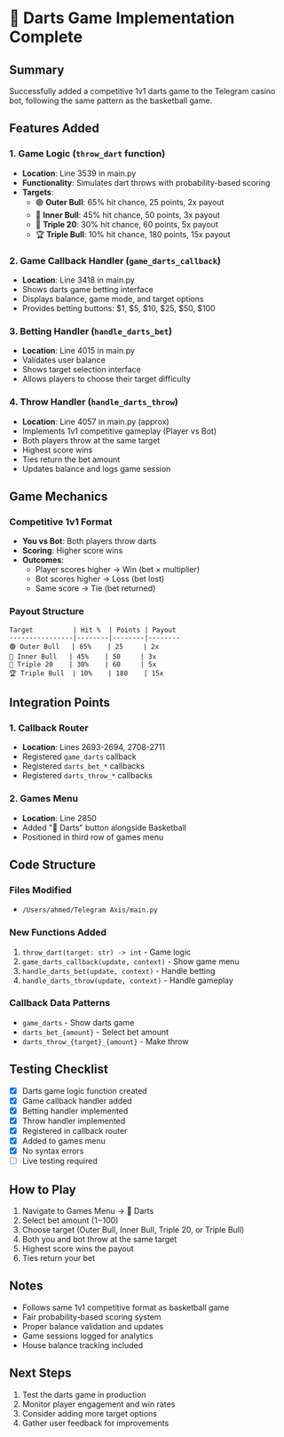 # 🎯 Darts Game Implementation Complete

## Summary
Successfully added a competitive 1v1 darts game to the Telegram casino bot, following the same pattern as the basketball game.

## Features Added

### 1. Game Logic (`throw_dart` function)
- **Location**: Line 3539 in main.py
- **Functionality**: Simulates dart throws with probability-based scoring
- **Targets**:
  - 🟢 **Outer Bull**: 65% hit chance, 25 points, 2x payout
  - 🔴 **Inner Bull**: 45% hit chance, 50 points, 3x payout
  - 💎 **Triple 20**: 30% hit chance, 60 points, 5x payout
  - 🏆 **Triple Bull**: 10% hit chance, 180 points, 15x payout

### 2. Game Callback Handler (`game_darts_callback`)
- **Location**: Line 3418 in main.py
- Shows darts game betting interface
- Displays balance, game mode, and target options
- Provides betting buttons: $1, $5, $10, $25, $50, $100

### 3. Betting Handler (`handle_darts_bet`)
- **Location**: Line 4015 in main.py
- Validates user balance
- Shows target selection interface
- Allows players to choose their target difficulty

### 4. Throw Handler (`handle_darts_throw`)
- **Location**: Line 4057 in main.py (approx)
- Implements 1v1 competitive gameplay (Player vs Bot)
- Both players throw at the same target
- Highest score wins
- Ties return the bet amount
- Updates balance and logs game session

## Game Mechanics

### Competitive 1v1 Format
- **You vs Bot**: Both players throw darts
- **Scoring**: Higher score wins
- **Outcomes**:
  - Player scores higher → Win (bet × multiplier)
  - Bot scores higher → Loss (bet lost)
  - Same score → Tie (bet returned)

### Payout Structure
```
Target          | Hit %  | Points | Payout
----------------|--------|--------|--------
🟢 Outer Bull   | 65%    | 25     | 2x
🔴 Inner Bull   | 45%    | 50     | 3x
💎 Triple 20    | 30%    | 60     | 5x
🏆 Triple Bull  | 10%    | 180    | 15x
```

## Integration Points

### 1. Callback Router
- **Location**: Lines 2693-2694, 2708-2711
- Registered `game_darts` callback
- Registered `darts_bet_*` callbacks
- Registered `darts_throw_*` callbacks

### 2. Games Menu
- **Location**: Line 2850
- Added "🎯 Darts" button alongside Basketball
- Positioned in third row of games menu

## Code Structure

### Files Modified
- `/Users/ahmed/Telegram Axis/main.py`

### New Functions Added
1. `throw_dart(target: str) -> int` - Game logic
2. `game_darts_callback(update, context)` - Show game menu
3. `handle_darts_bet(update, context)` - Handle betting
4. `handle_darts_throw(update, context)` - Handle gameplay

### Callback Data Patterns
- `game_darts` - Show darts game
- `darts_bet_{amount}` - Select bet amount
- `darts_throw_{target}_{amount}` - Make throw

## Testing Checklist
- [x] Darts game logic function created
- [x] Game callback handler added
- [x] Betting handler implemented
- [x] Throw handler implemented
- [x] Registered in callback router
- [x] Added to games menu
- [x] No syntax errors
- [ ] Live testing required

## How to Play
1. Navigate to Games Menu → 🎯 Darts
2. Select bet amount ($1-$100)
3. Choose target (Outer Bull, Inner Bull, Triple 20, or Triple Bull)
4. Both you and bot throw at the same target
5. Highest score wins the payout
6. Ties return your bet

## Notes
- Follows same 1v1 competitive format as basketball game
- Fair probability-based scoring system
- Proper balance validation and updates
- Game sessions logged for analytics
- House balance tracking included

## Next Steps
1. Test the darts game in production
2. Monitor player engagement and win rates
3. Consider adding more target options
4. Gather user feedback for improvements
